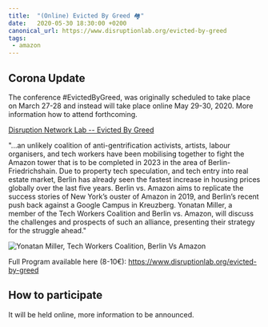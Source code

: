 ```yaml
---
title:  "(Online) Evicted By Greed 🏘"
date:   2020-05-30 18:30:00 +0200
canonical_url: https://www.disruptionlab.org/evicted-by-greed
tags:
 - amazon
---
```


## Corona Update
The conference #EvictedByGreed, was originally scheduled to take place on March 27-28 and instead will take place online May 29-30, 2020. More information how to attend forthcoming.

[Disruption Network Lab -- Evicted By Greed](https://www.disruptionlab.org/evicted-by-greed)

"...an unlikely coalition of anti-gentrification activists, artists, labour organisers, and tech workers have been mobilising together to fight the Amazon tower that is to be completed in 2023 in the area of Berlin-Friedrichshain. Due to property tech speculation, and tech entry into real estate market, Berlin has already seen the fastest increase in housing prices globally over the last five years. Berlin vs. Amazon aims to replicate the success stories of New York’s ouster of Amazon in 2019, and Berlin’s recent push back against a Google Campus in Kreuzberg. Yonatan Miller, a member of the Tech Workers Coalition and Berlin vs. Amazon, will discuss the challenges and prospects of such an alliance, presenting their strategy for the struggle ahead."

![Yonatan Miller, Tech Workers Coalition, Berlin Vs Amazon](https://images.squarespace-cdn.com/content/v1/54d6213ee4b0cdfb496d50dc/1581606205715-YMI16AYGVWRL5RX71OIM/ke17ZwdGBToddI8pDm48kDHPSfPanjkWqhH6pl6g5ph7gQa3H78H3Y0txjaiv_0fDoOvxcdMmMKkDsyUqMSsMWxHk725yiiHCCLfrh8O1z4YTzHvnKhyp6Da-NYroOW3ZGjoBKy3azqku80C789l0mwONMR1ELp49Lyc52iWr5dNb1QJw9casjKdtTg1_-y4jz4ptJBmI9gQmbjSQnNGng/Yonatan.jpg?format=2500w)

Full Program available here (8-10€):
https://www.disruptionlab.org/evicted-by-greed

## How to participate

It will be held online, more information to be announced.
